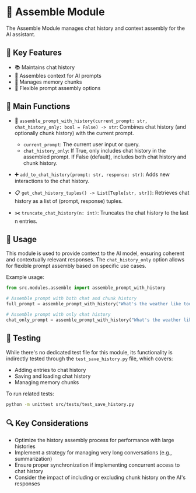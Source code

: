 # 🧩 Assemble Module

The Assemble Module manages chat history and context assembly for the AI assistant.

## 🌟 Key Features

- 📚 Maintains chat history
- 🔗 Assembles context for AI prompts
- 🧠 Manages memory chunks
- 🔀 Flexible prompt assembly options

## 🔧 Main Functions

- 🔄 `assemble_prompt_with_history(current_prompt: str, chat_history_only: bool = False) -> str`:
  Combines chat history (and optionally chunk history) with the current prompt.
  - `current_prompt`: The current user input or query.
  - `chat_history_only`: If True, only includes chat history in the assembled prompt. If False (default), includes both chat history and chunk history.

- ➕ `add_to_chat_history(prompt: str, response: str)`: Adds new interactions to the chat history.

- 📋 `get_chat_history_tuples() -> List[Tuple[str, str]]`: Retrieves chat history as a list of (prompt, response) tuples.

- ✂️ `truncate_chat_history(n: int)`: Truncates the chat history to the last n entries.

## 🚀 Usage

This module is used to provide context to the AI model, ensuring coherent and contextually relevant responses. The `chat_history_only` option allows for flexible prompt assembly based on specific use cases.

Example usage:
```python
from src.modules.assemble import assemble_prompt_with_history

# Assemble prompt with both chat and chunk history
full_prompt = assemble_prompt_with_history("What's the weather like today?")

# Assemble prompt with only chat history
chat_only_prompt = assemble_prompt_with_history("What's the weather like today?", chat_history_only=True)
```

## 🧪 Testing

While there's no dedicated test file for this module, its functionality is indirectly tested through the `test_save_history.py` file, which covers:

- Adding entries to chat history
- Saving and loading chat history
- Managing memory chunks

To run related tests:

```bash
python -m unittest src/tests/test_save_history.py
```

## 🔍 Key Considerations

- Optimize the history assembly process for performance with large histories
- Implement a strategy for managing very long conversations (e.g., summarization)
- Ensure proper synchronization if implementing concurrent access to chat history
- Consider the impact of including or excluding chunk history on the AI's responses
